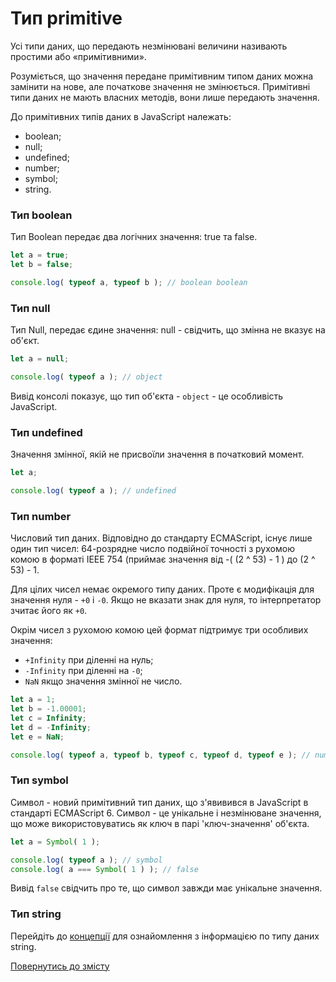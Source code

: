 # Тип primitive

Усі типи даних, що передають незмінювані величини називають простими або «примітивними».

Розуміється, що значення передане примітивним типом даних можна замінити на нове, але початкове значення не змінюється. Примітивні типи даних не мають власних методів, вони лише передають значення.

До примітивних типів даних в JavaScript належать:
- boolean;
- null;
- undefined;
- number;
- symbol;
- string.

### Тип boolean
Тип Boolean передає два логічних значення: true та false.

```js
let a = true;
let b = false;

console.log( typeof a, typeof b ); // boolean boolean
```

### Тип null
Тип Null, передає єдине значення: null - свідчить, що змінна не вказує на об'єкт.

```js
let a = null;

console.log( typeof a ); // object
```

Вивід консолі показує, що тип об'єкта - `object` - це особливість JavaScript.

### Тип undefined
Значення змінної, якій не присвоїли значення в початковий момент.

```js
let a;

console.log( typeof a ); // undefined
```

### Тип number
Числовий тип даних. Відповідно до стандарту ECMAScript, існує лише один тип чисел: 64-розрядне число подвійної точності з рухомою комою в форматі IEEE 754 (приймає значення від -( (2 ^ 53) - 1 ) до (2 ^ 53) - 1.

Для цілих чисел немає окремого типу даних. Проте є модифікація для значення нуля - `+0` i `-0`. Якщо не вказати знак для нуля, то інтерпретатор зчитає його як `+0`.

Окрім чисел з рухомою комою цей формат підтримує три особливих значення:
- `+Infinity` при діленні на нуль;
- `-Infinity` при діленні на `-0`;
- `NaN` якщо значення змінної не число.

```js
let a = 1;
let b = -1.00001;
let c = Infinity;
let d = -Infinity;
let e = NaN;

console.log( typeof a, typeof b, typeof c, typeof d, typeof e ); // number number number number number
```

### Тип symbol
Символ - новий примітивний тип даних, що з'явивився в JavaScript в стандарті ECMAScript 6. Символ - це унікальне і незмінюване значення, що може використовуватись як ключ в парі 'ключ-значення' об'єкта.

```js
let a = Symbol( 1 );

console.log( typeof a ); // symbol
console.log( a === Symbol( 1 ) ); // false
```

Вивід `false` свідчить про те, що символ завжди має унікальне значення.

### Тип string

Перейдіть до [концепції](TypeStringLike.md) для ознайомлення з інформацією по типу даних string.

[Повернутись до змісту](../README.md#Концепції)
